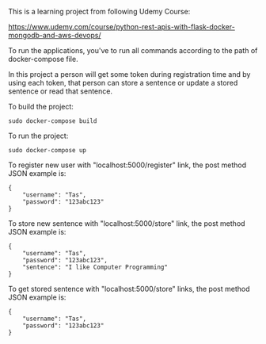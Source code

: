 This is a learning project from following Udemy Course:

https://www.udemy.com/course/python-rest-apis-with-flask-docker-mongodb-and-aws-devops/

To run the applications, you've to run all commands according to the path of docker-compose file.

In this project a person will get some token during registration time and by using each token, that person can store a sentence or update a stored sentence or read that sentence.


To build the project:

```
sudo docker-compose build

```

To run the project:

```
sudo docker-compose up

```
To register new user with "localhost:5000/register" link, the post method JSON example is:

```
{
    "username": "Tas",
    "password": "123abc123"
}

```

To store new sentence with "localhost:5000/store" link, the post method JSON example is:

```
{
    "username": "Tas",
    "password": "123abc123",
    "sentence": "I like Computer Programming"
}

```

To get stored sentence with "localhost:5000/store" links, the post method JSON example is:

```
{
    "username": "Tas",
    "password": "123abc123"
}

```
